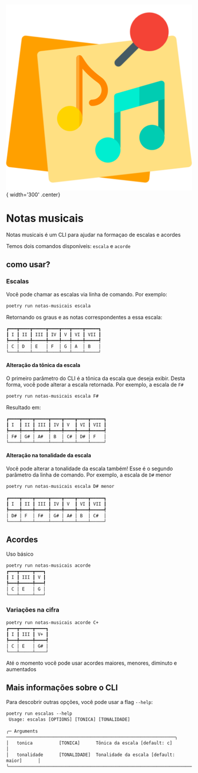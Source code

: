![logo do projeto](assets/logo.png){ width='300' .center}
# Notas musicais

Notas musicais é um CLI para ajudar na formaçao de escalas e acordes

Temos dois comandos disponíveis: `escala` e `acorde`

## como usar?

### Escalas

Você pode chamar as escalas via linha de comando. Por exemplo:

```bash
poetry run notas-musicais escala
```

Retornando os graus e as notas correspondentes a essa escala:
```
┏━━━┳━━━━┳━━━━━┳━━━━┳━━━┳━━━━┳━━━━━┓
┃ I ┃ II ┃ III ┃ IV ┃ V ┃ VI ┃ VII ┃
┡━━━╇━━━━╇━━━━━╇━━━━╇━━━╇━━━━╇━━━━━┩
│ C │ D  │ E   │ F  │ G │ A  │ B   │
└───┴────┴─────┴────┴───┴────┴─────┘

```

#### Alteração da tônica da escala

O primeiro parâmetro do CLI é a tônica da escala que deseja exibir. Desta forma, 
você pode alterar a escala retornada. Por exemplo, a escala de `F#`

```bash
poetry run notas-musicais escala F#
```

Resultado em:
```
┏━━━━┳━━━━┳━━━━━┳━━━━┳━━━━┳━━━━┳━━━━━┓
┃ I  ┃ II ┃ III ┃ IV ┃ V  ┃ VI ┃ VII ┃
┡━━━━╇━━━━╇━━━━━╇━━━━╇━━━━╇━━━━╇━━━━━┩
│ F# │ G# │ A#  │ B  │ C# │ D# │ F   │
└────┴────┴─────┴────┴────┴────┴─────┘
```

#### Alteração na tonalidade da escala

Você pode alterar a tonalidade da escala também! Esse é o segundo parâmetro
da linha de comando. Por exemplo, a escala de `D#` menor

```
poetry run notas-musicais escala D# menor

┏━━━━┳━━━━┳━━━━━┳━━━━┳━━━━┳━━━━┳━━━━━┓
┃ I  ┃ II ┃ III ┃ IV ┃ V  ┃ VI ┃ VII ┃
┡━━━━╇━━━━╇━━━━━╇━━━━╇━━━━╇━━━━╇━━━━━┩
│ D# │ F  │ F#  │ G# │ A# │ B  │ C#  │
└────┴────┴─────┴────┴────┴────┴─────┘
```
## Acordes

Uso básico

```
poetry run notas-musicais acorde
┏━━━┳━━━━━┳━━━┓
┃ I ┃ III ┃ V ┃
┡━━━╇━━━━━╇━━━┩
│ C │ E   │ G │
└───┴─────┴───┘
```

### Variações na cifra

```
poetry run notas-musicais acorde C+
┏━━━┳━━━━━┳━━━━┓
┃ I ┃ III ┃ V+ ┃
┡━━━╇━━━━━╇━━━━┩
│ C │ E   │ G# │
└───┴─────┴────┘

```

Até o momento você pode usar acordes maiores, menores, diminuto e aumentados

## Mais informações sobre o CLI

Para descobrir outras opções, você pode usar a flag `--help`:

```
poetry run escalas --help
 Usage: escalas [OPTIONS] [TONICA] [TONALIDADE]                                                               
                                                                                                              
╭─ Arguments ────────────────────────────────────────────────────────────────╮
│   tonica          [TONICA]      Tônica da escala [default: c]              │
│   tonalidade      [TONALIDADE]  Tonalidade da escala [default: maior]      │
╰────────────────────────────────────────────────────────────────────────────╯
```